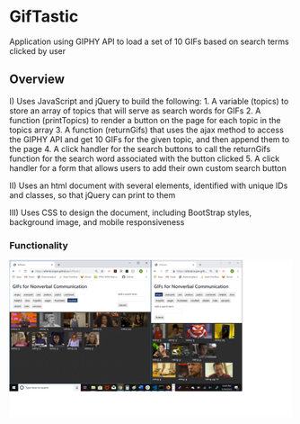 # GifTastic
Application using GIPHY API to load a set of 10 GIFs based on search terms clicked by user

## Overview
I) Uses JavaScript and jQuery to build the following:
    1. A variable (topics) to store an array of topics that will serve as search words for GIFs
    2. A function (printTopics) to render a button on the page for each topic in the topics array 
    3. A function (returnGifs) that uses the ajax method to access the GIPHY API and get 10 GIFs for the given topic, and then append them to the page
    4. A click handler for the search buttons to call the returnGifs function for the search word associated with the button clicked
    5. A click handler for a form that allows users to add their own custom search button

II) Uses an html document with several elements, identified with unique IDs and classes, so that jQuery can print to them

III) Uses CSS to design the document, including BootStrap styles,  background image, and mobile responsiveness 

### Functionality
![Screenshot of Game](assets/images/screenshot.jpg)